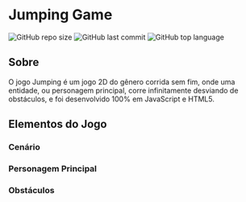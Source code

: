 # Jumping Game
![GitHub repo size](https://img.shields.io/github/repo-size/thmsaguiar/jumpinggame) ![GitHub last commit](https://img.shields.io/github/last-commit/thmsaguiar/jumpinggame) ![GitHub top language](https://img.shields.io/github/languages/top/thmsaguiar/jumpinggame)
## Sobre
O jogo Jumping é um jogo 2D do gênero corrida sem fim, onde uma entidade, ou personagem principal, corre infinitamente desviando de obstáculos, e foi desenvolvido 100% em JavaScript e HTML5.
## Elementos do Jogo
### Cenário
### Personagem Principal
### Obstáculos
